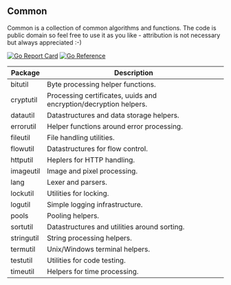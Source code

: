Common
--
Common is a collection of common algorithms and functions. The code is public domain so feel free to use it as you like - attribution is not necessary but always appreciated :-)

[![Go Report Card](https://goreportcard.com/badge/devt.de/krotik/common?style=flat-square)](https://goreportcard.com/report/devt.de/krotik/common)
[![Go Reference](https://pkg.go.dev/badge/krotik/common.svg)](https://pkg.go.dev/devt.de/krotik/common)

|Package|Description|
| --- | --- |
| bitutil | Byte processing helper functions. |
| cryptutil | Processing certificates, uuids and encryption/decryption helpers. |
| datautil | Datastructures and data storage helpers. |
| errorutil | Helper functions around error processing. |
| fileutil | File handling utilities. |
| flowutil | Datastructures for flow control. |
| httputil | Heplers for HTTP handling. |
| imageutil | Image and pixel processing. |
| lang | Lexer and parsers. |
| lockutil | Utilities for locking. |
| logutil | Simple logging infrastructure. |
| pools | Pooling helpers. |
| sortutil | Datastructures and utilities around sorting. |
| stringutil | String processing helpers. |
| termutil | Unix/Windows terminal helpers. |
| testutil | Utilities for code testing. |
| timeutil | Helpers for time processing. |
